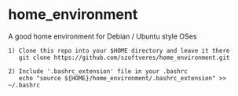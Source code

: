 # home_environment
A good home environment for Debian / Ubuntu style OSes

    1) Clone this repo into your $HOME directory and leave it there
       git clone https://github.com/szoftveres/home_environment.git

    2) Include '.bashrc_extension' file in your .bashrc
       echo "source ${HOME}/home_environment/.bashrc_extension" >> ~/.bashrc


